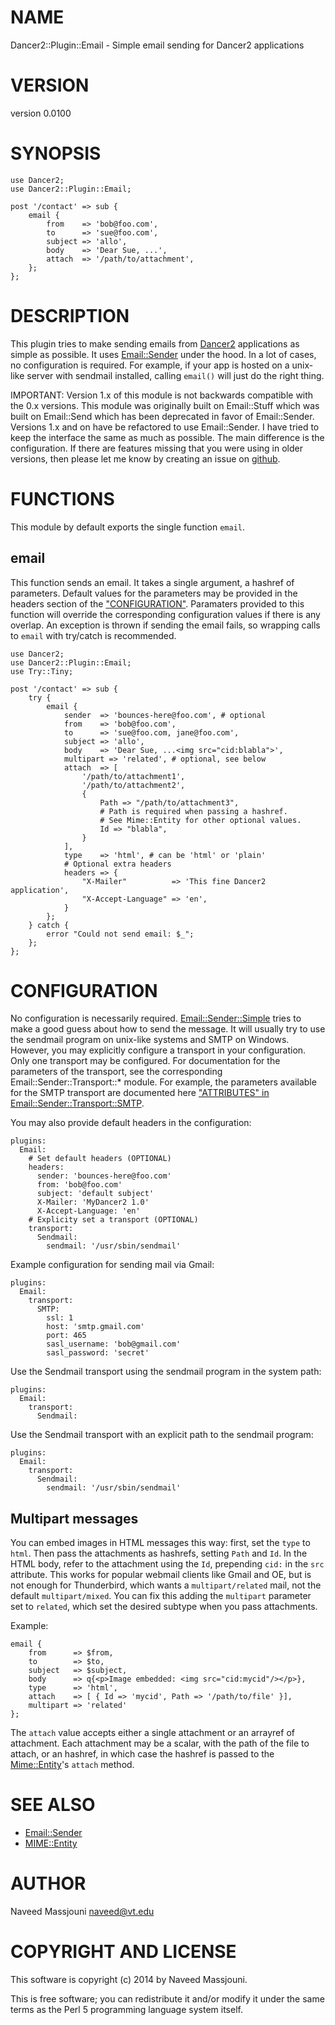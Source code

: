 # NAME

Dancer2::Plugin::Email - Simple email sending for Dancer2 applications

# VERSION

version 0.0100

# SYNOPSIS

    use Dancer2;
    use Dancer2::Plugin::Email;
    
    post '/contact' => sub {
        email {
            from    => 'bob@foo.com',
            to      => 'sue@foo.com',
            subject => 'allo',
            body    => 'Dear Sue, ...',
            attach  => '/path/to/attachment',
        };
    };

# DESCRIPTION

This plugin tries to make sending emails from [Dancer2](https://metacpan.org/pod/Dancer2) applications as simple
as possible.
It uses [Email::Sender](https://metacpan.org/pod/Email::Sender) under the hood.
In a lot of cases, no configuration is required.
For example, if your app is hosted on a unix-like server with sendmail
installed, calling `email()` will just do the right thing.

IMPORTANT: Version 1.x of this module is not backwards compatible with the
0.x versions.
This module was originally built on Email::Stuff which was built on
Email::Send which has been deprecated in favor of Email::Sender.
Versions 1.x and on have be refactored to use Email::Sender.
I have tried to keep the interface the same as much as possible.
The main difference is the configuration.
If there are features missing that you were using in older versions,
then please let me know by creating an issue on 
[github](https://github.com/ironcamel/Dancer2-Plugin-Email).

# FUNCTIONS

This module by default exports the single function `email`.

## email

This function sends an email.
It takes a single argument, a hashref of parameters.
Default values for the parameters may be provided in the headers section of
the ["CONFIGURATION"](#configuration).
Paramaters provided to this function will override the corresponding
configuration values if there is any overlap.
An exception is thrown if sending the email fails,
so wrapping calls to `email` with try/catch is recommended.

    use Dancer2;
    use Dancer2::Plugin::Email;
    use Try::Tiny;

    post '/contact' => sub {
        try {
            email {
                sender  => 'bounces-here@foo.com', # optional
                from    => 'bob@foo.com',
                to      => 'sue@foo.com, jane@foo.com',
                subject => 'allo',
                body    => 'Dear Sue, ...<img src="cid:blabla">',
                multipart => 'related', # optional, see below
                attach  => [
                    '/path/to/attachment1',
                    '/path/to/attachment2',
                    {
                        Path => "/path/to/attachment3",
                        # Path is required when passing a hashref.
                        # See Mime::Entity for other optional values.
                        Id => "blabla",
                    }
                ],
                type    => 'html', # can be 'html' or 'plain'
                # Optional extra headers
                headers => {
                    "X-Mailer"          => 'This fine Dancer2 application',
                    "X-Accept-Language" => 'en',
                }
            };
        } catch {
            error "Could not send email: $_";
        };
    };

# CONFIGURATION

No configuration is necessarily required.
[Email::Sender::Simple](https://metacpan.org/pod/Email::Sender::Simple) tries to make a good guess about how to send the
message.
It will usually try to use the sendmail program on unix-like systems
and SMTP on Windows.
However, you may explicitly configure a transport in your configuration.
Only one transport may be configured.
For documentation for the parameters of the transport, see the corresponding
Email::Sender::Transport::\* module.
For example, the parameters available for the SMTP transport are documented
here ["ATTRIBUTES" in Email::Sender::Transport::SMTP](https://metacpan.org/pod/Email::Sender::Transport::SMTP#ATTRIBUTES).

You may also provide default headers in the configuration:

    plugins:
      Email:
        # Set default headers (OPTIONAL)
        headers:
          sender: 'bounces-here@foo.com'
          from: 'bob@foo.com'
          subject: 'default subject'
          X-Mailer: 'MyDancer2 1.0'
          X-Accept-Language: 'en'
        # Explicity set a transport (OPTIONAL)
        transport:
          Sendmail:
            sendmail: '/usr/sbin/sendmail'

Example configuration for sending mail via Gmail:

    plugins:
      Email:
        transport:
          SMTP:
            ssl: 1
            host: 'smtp.gmail.com'
            port: 465
            sasl_username: 'bob@gmail.com'
            sasl_password: 'secret'

Use the Sendmail transport using the sendmail program in the system path:

    plugins:
      Email:
        transport:
          Sendmail:

Use the Sendmail transport with an explicit path to the sendmail program:

    plugins:
      Email:
        transport:
          Sendmail:
            sendmail: '/usr/sbin/sendmail'

## Multipart messages

You can embed images in HTML messages this way: first, set the `type`
to `html`. Then pass the attachments as hashrefs, setting `Path` and
`Id`. In the HTML body, refer to the attachment using the `Id`,
prepending `cid:` in the `src` attribute. This works for popular
webmail clients like Gmail and OE, but is not enough for Thunderbird,
which wants a `multipart/related` mail, not the default
`multipart/mixed`. You can fix this adding the `multipart` parameter
set to `related`, which set the desired subtype when you pass
attachments.

Example:

    email {
        from      => $from,
        to        => $to,
        subject   => $subject,
        body      => q{<p>Image embedded: <img src="cid:mycid"/></p>},
        type      => 'html',
        attach    => [ { Id => 'mycid', Path => '/path/to/file' }],
        multipart => 'related'
    };

The `attach` value accepts either a single attachment or an arrayref
of attachment. Each attachment may be a scalar, with the path of the
file to attach, or an hashref, in which case the hashref is passed to
the [Mime::Entity](https://metacpan.org/pod/Mime::Entity)'s `attach` method.

# SEE ALSO

- [Email::Sender](https://metacpan.org/pod/Email::Sender)
- [MIME::Entity](https://metacpan.org/pod/MIME::Entity)

# AUTHOR

Naveed Massjouni <naveed@vt.edu>

# COPYRIGHT AND LICENSE

This software is copyright (c) 2014 by Naveed Massjouni.

This is free software; you can redistribute it and/or modify it under
the same terms as the Perl 5 programming language system itself.
